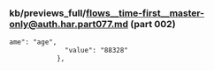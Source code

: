 ### kb/previews_full/flows__time-first__master-only@auth.har.part077.md (part 002)

```md
ame": "age",
              "value": "88328"
            },
   
```

```
